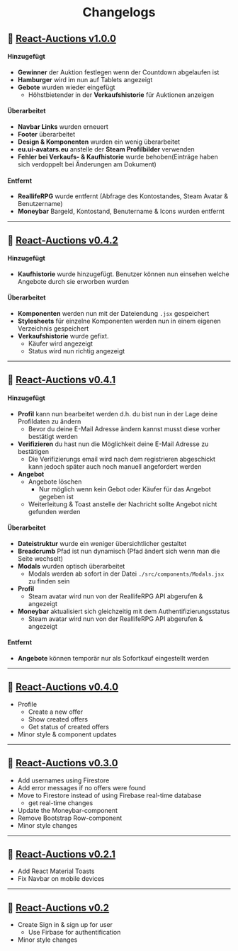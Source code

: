 <h1 align="center">Changelogs</h1>

## :bookmark: [React-Auctions v1.0.0](https://github.com/tklein1801/React-Auctions/releases/tag/v1.0.0)

#### Hinzugefügt

- **Gewinner** der Auktion festlegen wenn der Countdown abgelaufen ist
- **Hamburger** wird im nun auf Tablets angezeigt
- **Gebote** wurden wieder eingefügt
  - Höhstbietender in der **Verkaufshistorie** für Auktionen anzeigen

#### Überarbeitet

- **Navbar Links** wurden erneuert
- **Footer** überarbeitet
- **Design & Komponenten** wurden ein wenig überarbeitet
- **eu.ui-avatars.eu** anstelle der **Steam Profilbilder** verwenden
- **Fehler bei Verkaufs- & Kaufhistorie** wurde behoben(Einträge haben sich verdoppelt bei Änderungen am Dokument)

#### Entfernt

- **ReallifeRPG** wurde entfernt (Abfrage des Kontostandes, Steam Avatar & Benutzername)
- **Moneybar** Bargeld, Kontostand, Benutername & Icons wurden entfernt

---

## :bookmark: [React-Auctions v0.4.2](https://github.com/tklein1801/React-Auctions/releases/tag/v0.4.2)

#### Hinzugefügt

- **Kaufhistorie** wurde hinzugefügt. Benutzer können nun einsehen welche Angebote durch sie erworben wurden

#### Überarbeitet

- **Komponenten** werden nun mit der Dateiendung `.jsx` gespeichert
- **Stylesheets** für einzelne Komponenten werden nun in einem eigenen Verzeichnis gespeichert
- **Verkaufshistorie** wurde gefixt.
  - Käufer wird angezeigt
  - Status wird nun richtig angezeigt

---

## :bookmark: [React-Auctions v0.4.1](https://github.com/tklein1801/React-Auctions/releases/tag/v0.4.1)

#### Hinzugefügt

- **Profil** kann nun bearbeitet werden d.h. du bist nun in der Lage deine Profildaten zu ändern
  - Bevor du deine E-Mail Adresse ändern kannst musst diese vorher bestätigt werden
- **Verifizieren** du hast nun die Möglichkeit deine E-Mail Adresse zu bestätigen
  - Die Verifizierungs email wird nach dem registrieren abgeschickt kann jedoch später auch noch manuell angefordert werden
- **Angebot**
  - Angebote löschen
    - Nur möglich wenn kein Gebot oder Käufer für das Angebot gegeben ist
  - Weiterleitung & Toast anstelle der Nachricht sollte Angebot nicht gefunden werden

#### Überarbeitet

- **Dateistruktur** wurde ein weniger übersichtlicher gestaltet
- **Breadcrumb** Pfad ist nun dynamisch (Pfad ändert sich wenn man die Seite wechselt)
- **Modals** wurden optisch überarbeitet
  - Modals werden ab sofort in der Datei `./src/components/Modals.jsx` zu finden sein
- **Profil**
  - Steam avatar wird nun von der ReallifeRPG API abgerufen & angezeigt
- **Moneybar** aktualisiert sich gleichzeitig mit dem Authentifizierungsstatus
  - Steam avatar wird nun von der ReallifeRPG API abgerufen & angezeigt

#### Entfernt

- **Angebote** können temporär nur als Sofortkauf eingestellt werden

---

## :bookmark: [React-Auctions v0.4.0](https://github.com/tklein1801/React-Auctions/releases/tag/v0.4.0)

- Profile
  - Create a new offer
  - Show created offers
  - Get status of created offers
- Minor style & component updates

---

## :bookmark: [React-Auctions v0.3.0](https://github.com/tklein1801/React-Auctions/releases/tag/v0.3.0)

- Add usernames using Firestore
- Add error messages if no offers were found
- Move to Firestore instead of using Firebase real-time database
  - get real-time changes
- Update the Moneybar-component
- Remove Bootstrap Row-component
- Minor style changes

---

## :bookmark: [React-Auctions v0.2.1](https://github.com/tklein1801/React-Auctions/releases/tag/v0.2.1)

- Add React Material Toasts
- Fix Navbar on mobile devices

---

## :bookmark: [React-Auctions v0.2](https://github.com/tklein1801/React-Auctions/releases/tag/v0.2)

- Create Sign in & sign up for user
  - Use Firbase for authentification
- Minor style changes
